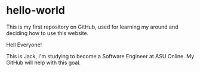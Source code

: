 # hello-world
This is my first repository on GitHub, used for learning my around and deciding how to use this website.

Hell Everyone!

This is Jack, I'm studying to become a Software Engineer at ASU Online.  My GitHub will help with this goal. 


